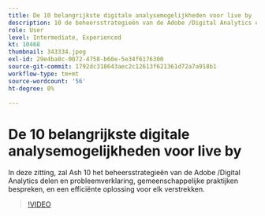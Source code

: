 ```yaml
---
title: De 10 belangrijkste digitale analysemogelijkheden voor live by
description: 10 de beheersstrategieën van de Adobe /Digital Analytics en bespreek probleemverklaring, gemeenschappelijke praktijken, en verstrekken een efficiënte oplossing voor elk.
role: User
level: Intermediate, Experienced
kt: 10468
thumbnail: 343334.jpeg
exl-id: 29e4ba8c-0072-4758-b60e-5e34f6176300
source-git-commit: 1792dc318643aec2c12613f621361d72a7a918b1
workflow-type: tm+mt
source-wordcount: '56'
ht-degree: 0%

---
```


# De 10 belangrijkste digitale analysemogelijkheden voor live by

In deze zitting, zal Ash 10 het beheersstrategieën van de Adobe /Digital Analytics delen en probleemverklaring, gemeenschappelijke praktijken bespreken, en een efficiënte oplossing voor elk verstrekken.

>[!VIDEO](https://video.tv.adobe.com/v/343334/?quality=12&learn=on)
